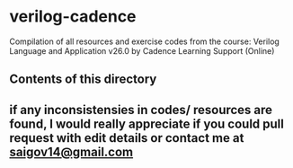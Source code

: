 # verilog-cadence 
Compilation of all resources and exercise codes from the course: Verilog Language and Application v26.0 by Cadence Learning Support (Online)
## Contents of this directory

## if any inconsistensies in codes/ resources are found, I would really appreciate if you could pull request with edit details or contact me at saigov14@gmail.com
